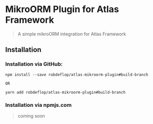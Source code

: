# MikroORM Plugin for Atlas Framework

> A simple mikroORM integration for Atlas Framework

## Installation

### Installation via GitHub:

```
npm install --save robdeflop/atlas-mikroorm-plugin#build-branch

OR

yarn add robdeflop/atlas-mikroorm-plugin#build-branch
```
### Installation via npmjs.com
> coming soon 

